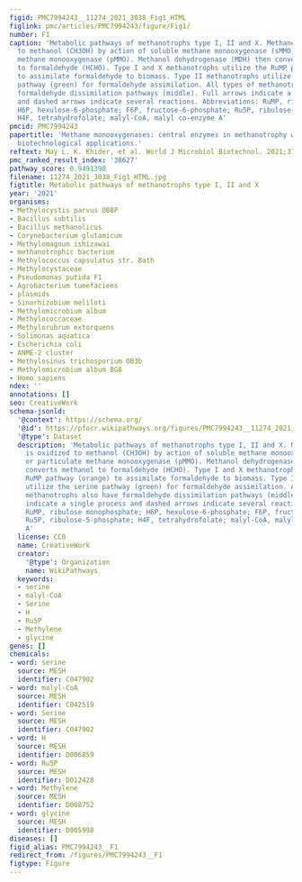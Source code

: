 ```yaml
---
figid: PMC7994243__11274_2021_3038_Fig1_HTML
figlink: pmc/articles/PMC7994243/figure/Fig1/
number: F1
caption: 'Metabolic pathways of methanotrophs type I, II and X. Methane (CH4) is oxidized
  to methanol (CH3OH) by action of soluble methane monooxygenase (sMMO) or particulate
  methane monooxygenase (pMMO). Methanol dehydrogenase (MDH) then converts methanol
  to formaldehyde (HCHO). Type I and X methanotrophs utilize the RuMP pathway (orange)
  to assimilate formaldehyde to biomass. Type II methanotrophs utilize the serine
  pathway (green) for formaldehyde assimilation. All types of methanotrophs also have
  formaldehyde dissimilation pathways (middle). Full arrows indicate a single process
  and dashed arrows indicate several reactions. Abbreviations: RuMP, ribulose monophosphate;
  H6P, hexulose-6-phosphate; F6P, fructose-6-phosphate; Ru5P, ribulose-5-phosphate;
  H4F, tetrahydrofolate; malyl-CoA, malyl co-enzyme A'
pmcid: PMC7994243
papertitle: 'Methane monooxygenases: central enzymes in methanotrophy with promising
  biotechnological applications.'
reftext: May L. K. Khider, et al. World J Microbiol Biotechnol. 2021;37(4):72.
pmc_ranked_result_index: '38627'
pathway_score: 0.9491398
filename: 11274_2021_3038_Fig1_HTML.jpg
figtitle: Metabolic pathways of methanotrophs type I, II and X
year: '2021'
organisms:
- Methylocystis parvus OBBP
- Bacillus subtilis
- Bacillus methanolicus
- Corynebacterium glutamicum
- Methylomagnum ishizawai
- methanotrophic bacterium
- Methylococcus capsulatus str. Bath
- Methylocystaceae
- Pseudomonas putida F1
- Agrobacterium tumefaciens
- plasmids
- Sinorhizobium meliloti
- Methylomicrobium album
- Methylococcaceae
- Methylorubrum extorquens
- Solimonas aquatica
- Escherichia coli
- ANME-2 cluster
- Methylosinus trichosporium OB3b
- Methylomicrobium album BG8
- Homo sapiens
ndex: ''
annotations: []
seo: CreativeWork
schema-jsonld:
  '@context': https://schema.org/
  '@id': https://pfocr.wikipathways.org/figures/PMC7994243__11274_2021_3038_Fig1_HTML.html
  '@type': Dataset
  description: 'Metabolic pathways of methanotrophs type I, II and X. Methane (CH4)
    is oxidized to methanol (CH3OH) by action of soluble methane monooxygenase (sMMO)
    or particulate methane monooxygenase (pMMO). Methanol dehydrogenase (MDH) then
    converts methanol to formaldehyde (HCHO). Type I and X methanotrophs utilize the
    RuMP pathway (orange) to assimilate formaldehyde to biomass. Type II methanotrophs
    utilize the serine pathway (green) for formaldehyde assimilation. All types of
    methanotrophs also have formaldehyde dissimilation pathways (middle). Full arrows
    indicate a single process and dashed arrows indicate several reactions. Abbreviations:
    RuMP, ribulose monophosphate; H6P, hexulose-6-phosphate; F6P, fructose-6-phosphate;
    Ru5P, ribulose-5-phosphate; H4F, tetrahydrofolate; malyl-CoA, malyl co-enzyme
    A'
  license: CC0
  name: CreativeWork
  creator:
    '@type': Organization
    name: WikiPathways
  keywords:
  - serine
  - malyl-CoA
  - Serine
  - H
  - Ru5P
  - Methylene
  - glycine
genes: []
chemicals:
- word: serine
  source: MESH
  identifier: C047902
- word: malyl-CoA
  source: MESH
  identifier: C042519
- word: Serine
  source: MESH
  identifier: C047902
- word: H
  source: MESH
  identifier: D006859
- word: Ru5P
  source: MESH
  identifier: D012428
- word: Methylene
  source: MESH
  identifier: D008752
- word: glycine
  source: MESH
  identifier: D005998
diseases: []
figid_alias: PMC7994243__F1
redirect_from: /figures/PMC7994243__F1
figtype: Figure
---
```

